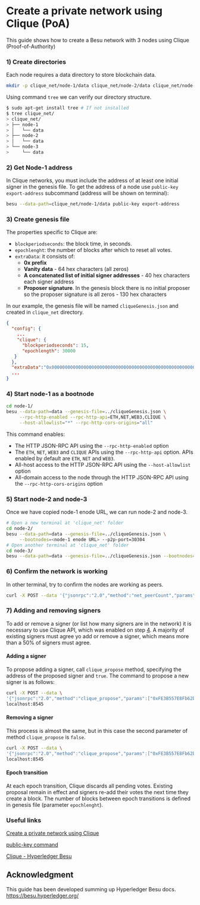 # Create a private network using Clique (PoA)
This guide shows how to create a Besu network with 3 nodes using Clique (Proof-of-Authority)

### 1) Create directories
Each node requires a data directory to store blockchain data.
```bash
mkdir -p clique_net/node-1/data clique_net/node-2/data clique_net/node-3/data
```

Using command `tree` we can verify our directory structure.
```bash
$ sudo apt-get install tree # If not installed
$ tree clique_net/
> clique_net/
> ├── node-1
> │   └── data
> ├── node-2
> │   └── data
> └── node-3
>     └── data
```

### 2) Get Node-1 address
In Clique networks, you must include the address of at least one initial signer in the genesis file. To get the address of a node use `public-key export-address` subcommand (address will be shown on terminal):
```bash
besu --data-path=clique_net/node-1/data public-key export-address
```

### 3) Create genesis file
The properties specific to Clique are:
- `blockperiodseconds`: the block time, in seconds.
- `epochlenght`: the number of blocks after which to reset all votes.
- `extraData`: it consists of:
  - **0x prefix**
  - **Vanity data** - 64 hex characters (all zeros)
  - **A concatenated list of initial signer addresses** - 40 hex characters each signer address
  - **Proposer signature**. In the genesis block there is no initial proposer so the proposer signature is all zeros - 130 hex characters

In our example, the genesis file will be named `cliqueGenesis.json` and created in `clique_net` directory.
```json
{
  "config": {
    ...
    "clique": {
      "blockperiodseconds": 15,
      "epochlength": 30000
   }
  },
  "extraData":"0x0000000000000000000000000000000000000000000000000000000000000000<addresses_list>0000000000000000000000000000000000000000000000000000000000000000000000000000000000000000000000000000000000000000000000000000000000",
  ...
}
```

### 4) Start node-1 as a bootnode
```bash
cd node-1/
besu --data-path=data --genesis-file=../cliqueGenesis.json \
     --rpc-http-enabled --rpc-http-api=ETH,NET,WEB3,CLIQUE \
     --host-allowlist="*" --rpc-http-cors-origins="all"
```

This command enables:
- The HTTP JSON-RPC API using the `--rpc-http-enabled` option
- The `ETH`, `NET`, `WEB3` and `CLIQUE` APIs using the `--rpc-http-api` option. APIs enabled by default are `ETH`, `NET` and `WEB3`.
- All-host access to the HTTP JSON-RPC API using the `--host-allowlist` option
- All-domain access to the node through the HTTP JSON-RPC API using the `--rpc-http-cors-origins` option

### 5) Start node-2 and node-3
Once we have copied node-1 enode URL, we can run node-2 and node-3.
```bash
# Open a new terminal at 'clique_net' folder
cd node-2/
besu --data-path=data --genesis-file=../cliqueGenesis.json \
     --bootnodes=<node-1 enode URL> --p2p-port=30304
# Open another terminal at 'clique_net' folder
cd node-3/
besu --data-path=data --genesis-file=../cliqueGenesis.json --bootnodes=<node-1 enode URL> --p2p-port=30305
```

### 6) Confirm the network is working
In other terminal, try to confirm the nodes are working as peers.
```bash
curl -X POST --data '{"jsonrpc":"2.0","method":"net_peerCount","params":[],"id":1}' localhost:8545
```

### 7) Adding and removing signers
To add or remove a signer (or list how many signers are in the network) it is necessary to use Clique API, which was enabled on step [4](#4-start-node-1-as-a-bootnode). A majority of existing signers must agree yo add or remove a signer, which means more than a 50% of signers must agree.

#### Adding a signer
To propose adding a signer, call `clique_propose` method, specifying the address of the proposed signer and `true`. The command to propose a new signer is as follows:
```bash
curl -X POST --data \
'{"jsonrpc":"2.0","method":"clique_propose","params":["0xFE3B557E8Fb62b89F4916B721be55cEb828dBd73", true], "id":1}' \
localhost:8545
```

#### Removing a signer
This process is almost the same, but in this case the second parameter of method `clique_propose` is `false`.
```bash
curl -X POST --data \
'{"jsonrpc":"2.0","method":"clique_propose","params":["0xFE3B557E8Fb62b89F4916B721be55cEb828dBd73", false], "id":1}' \
localhost:8545
```

#### Epoch transition
At each epoch transition, Clique discards all pending votes. Existing proposal remain in effect and signers re-add their votes the next time they create a block. The number of blocks between epoch transitions is defined in genesis file (parameter `epochlenght`).

### Useful links
[Create a private network using Clique](https://besu.hyperledger.org/en/stable/Tutorials/Private-Network/Create-Private-Clique-Network/)

[public-key command](https://besu.hyperledger.org/en/stable/Reference/CLI/CLI-Subcommands/#export-address)

[Clique - Hyperledger Besu](https://besu.hyperledger.org/en/stable/HowTo/Configure/Consensus-Protocols/Clique/)

## Acknowledgment
This guide has been developed summing up Hyperledger Besu docs.
https://besu.hyperledger.org/